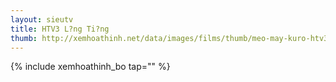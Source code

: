 ```yaml
---
layout: sieutv
title: HTV3 L?ng Ti?ng
thumb: http://xemhoathinh.net/data/images/films/thumb/meo-may-kuro-htv3-long-tieng-2013.jpg
---
```

{% include xemhoathinh_bo tap="" %} 
